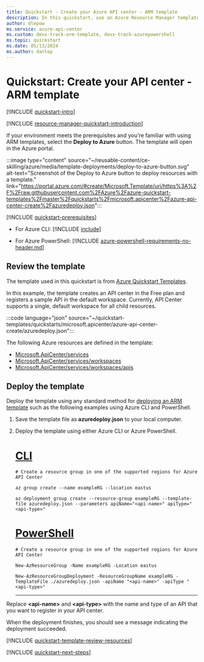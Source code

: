 ```yaml
---
title: Quickstart - Create your Azure API center - ARM template
description: In this quickstart, use an Azure Resource Manager template to set up an API center for API discovery, reuse, and governance. 
author: dlepow
ms.service: azure-api-center
ms.custom: devx-track-arm-template, devx-track-azurepowershell
ms.topic: quickstart
ms.date: 05/13/2024
ms.author: danlep 
---
```


# Quickstart: Create your API center - ARM template

[!INCLUDE [quickstart-intro](includes/quickstart-intro.md)]

[!INCLUDE [resource-manager-quickstart-introduction](~/reusable-content/ce-skilling/azure/includes/resource-manager-quickstart-introduction.md)]

If your environment meets the prerequisites and you're familiar with using ARM templates, select the **Deploy to Azure** button. The template will open in the Azure portal.

:::image type="content" source="~/reusable-content/ce-skilling/azure/media/template-deployments/deploy-to-azure-button.svg" alt-text="Screenshot of the Deploy to Azure button to deploy resources with a template." link="https://portal.azure.com/#create/Microsoft.Template/uri/https%3A%2F%2Fraw.githubusercontent.com%2FAzure%2Fazure-quickstart-templates%2Fmaster%2Fquickstarts%2Fmicrosoft.apicenter%2Fazure-api-center-create%2Fazuredeploy.json":::


[!INCLUDE [quickstart-prerequisites](includes/quickstart-prerequisites.md)]

* For Azure CLI:
    [!INCLUDE [include](~/reusable-content/azure-cli/azure-cli-prepare-your-environment-no-header.md)]

* For Azure PowerShell: 
    [!INCLUDE [azure-powershell-requirements-no-header.md](~/reusable-content/ce-skilling/azure/includes/azure-powershell-requirements-no-header.md)]

## Review the template

The template used in this quickstart is from [Azure Quickstart Templates](/samples/azure/azure-quickstart-templates/azure-api-center-create/).

In this example, the template creates an API center in the Free plan and registers a sample API in the default workspace. Currently, API Center supports a single, default workspace for all child resources.


:::code language="json" source="~/quickstart-templates/quickstarts/microsoft.apicenter/azure-api-center-create/azuredeploy.json":::

The following Azure resources are defined in the template:

* [Microsoft.ApiCenter/services](/azure/templates/microsoft.apicenter/services)
* [Microsoft.ApiCenter/services/workspaces](/azure/templates/microsoft.apicenter/services/workspaces)
* [Microsoft.ApiCenter/services/workspaces/apis](/azure/templates/microsoft.apicenter/services/workspaces/apis)

## Deploy the template

Deploy the template using any standard method for [deploying an ARM template](../azure-resource-manager/templates/deploy-cli.md) such as the following examples using Azure CLI and PowerShell. 

1. Save the template file as **azuredeploy.json** to your local computer.
1. Deploy the template using either Azure CLI or Azure PowerShell.

    # [CLI](#tab/CLI)

    ```azurecli
    # Create a resource group in one of the supported regions for Azure API Center
    
    az group create --name exampleRG --location eastus

    az deployment group create --resource-group exampleRG --template-file azuredeploy.json --parameters apiName="<api-name>" apiType="<api-type>" 
    ```

    # [PowerShell](#tab/PowerShell)

    ```azurepowershell
    # Create a resource group in one of the supported regions for Azure API Center

    New-AzResourceGroup -Name exampleRG -Location eastus

    New-AzResourceGroupDeployment -ResourceGroupName exampleRG -TemplateFile ./azuredeploy.json -apiName "<api-name>" -apiType "<api-type>"
    ```
    ---

Replace **\<api-name\>** and **\<api-type\>** with the name and type of an API that you want to register in your API center.

When the deployment finishes, you should see a message indicating the deployment succeeded.

[!INCLUDE [quickstart-template-review-resources](includes/quickstart-template-review-resources.md)]

[!INCLUDE [quickstart-next-steps](includes/quickstart-next-steps.md)]
